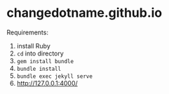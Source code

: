 # changedotname.github.io


Requirements:
1. install Ruby
2. `cd` into directory
2. `gem install bundle`
3. `bundle install`
4. `bundle exec jekyll serve`
5. http://127.0.0.1:4000/
